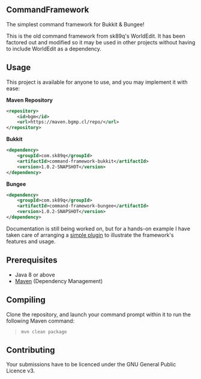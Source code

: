 CommandFramework
---

The simplest command framework for Bukkit & Bungee!

This is the old command framework from sk89q's WorldEdit. It has been factored out and modified so it may be used in
other projects without having to include WorldEdit as a dependency.

## Usage
This project is available for anyone to use, and you may implement it with ease:

**Maven Repository**
```xml
<repository>
    <id>bgm</id>
    <url>https://maven.bgmp.cl/repo/</url>
</repository>
```

**Bukkit**
```xml
<dependency>
    <groupId>com.sk89q</groupId>
    <artifactId>command-framework-bukkit</artifactId>
    <version>1.0.2-SNAPSHOT</version>
</dependency>
```

**Bungee**
```xml
<dependency>
    <groupId>com.sk89q</groupId>
    <artifactId>command-framework-bungee</artifactId>
    <version>1.0.2-SNAPSHOT</version>
</dependency>
```

Documentation is still being worked on, but for a hands-on example I have taken care of arranging a
[simple plugin](https://github.com/BGMP/CommandFramework/tree/master/example-commands-bukkit) to illustrate
the framework's features and usage.

## Prerequisites
* Java 8 or above
* [Maven](http://maven.apache.org/) (Dependency Management)

## Compiling
Clone the repository, and launch your command prompt within it to run the following Maven command:

  > `mvn clean package`

## Contributing
Your submissions have to be licenced under the GNU General Public Licence v3.
